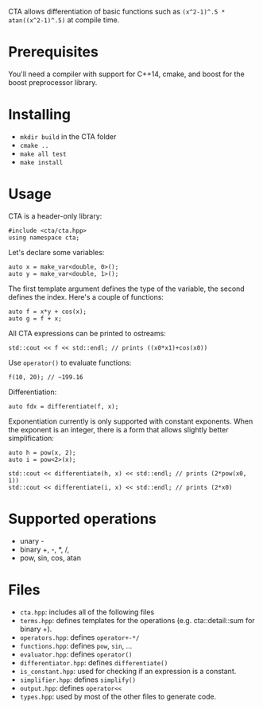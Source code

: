 CTA allows differentiation of basic functions such as 
`(x^2-1)^.5 * atan((x^2-1)^.5)` at compile time.

# Prerequisites

You'll need a compiler with support for C++14, cmake, and boost for the
boost preprocessor library.

# Installing

* `mkdir build` in the CTA folder
* `cmake ..`
* `make all test`
* `make install`

# Usage

CTA is a header-only library:

    #include <cta/cta.hpp>
    using namespace cta;

Let's declare some variables:

    auto x = make_var<double, 0>();
    auto y = make_var<double, 1>();

The first template argument defines the type of the variable, the second
defines the index. Here's a couple of functions:

    auto f = x*y + cos(x);
    auto g = f + x;

All CTA expressions can be printed to ostreams:

    std::cout << f << std::endl; // prints ((x0*x1)+cos(x0))

Use `operator()` to evaluate functions:

    f(10, 20); // ~199.16

Differentiation:

    auto fdx = differentiate(f, x);

Exponentiation currently is only supported with constant exponents. When the 
exponent is an integer, there is a form that allows slightly better 
simplification:
  
    auto h = pow(x, 2);
    auto i = pow<2>(x);

    std::cout << differentiate(h, x) << std::endl; // prints (2*pow(x0, 1))
    std::cout << differentiate(i, x) << std::endl; // prints (2*x0)

# Supported operations

* unary -
* binary +, -, *, /, 
* pow, sin, cos, atan

# Files

* `cta.hpp`: includes all of the following files
* `terms.hpp`: defines templates for the operations (e.g. cta::detail::sum for binary +).
* `operators.hpp`: defines `operator+-*/`
* `functions.hpp`: defines `pow`, `sin`, ...
* `evaluator.hpp`: defines `operator()`
* `differentiator.hpp`: defines `differentiate()`
* `is_constant.hpp`: used for checking if an expression is a constant.
* `simplifier.hpp`: defines `simplify()`
* `output.hpp`: defines `operator<<`
* `types.hpp`: used by most of the other files to generate code.
